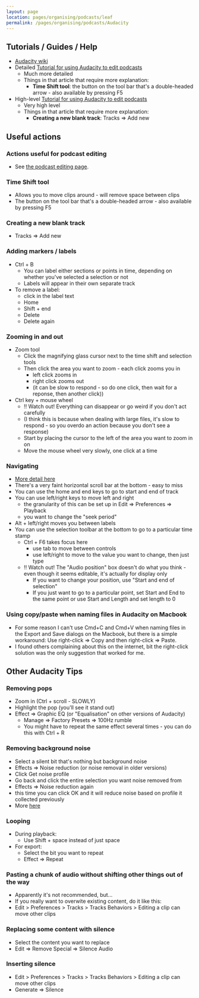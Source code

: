 ```yaml
---
layout: page
location: pages/organising/podcasts/leaf
permalink: /pages/organising/podcasts/Audacity
---
```



## Tutorials / Guides / Help

- [Audacity wiki](https://wiki.audacityteam.org/w/index.php?title=Special%3ASearch&search=podcast&fulltext=1)
- Detailed [Tutorial for using Audacity to edit podcasts](https://www.buzzsprout.com/blog/audacity-podcast-tutorial)
    - Much more detailed
    - Things in that article that require more explanation:
        - **Time Shift tool**: the button on the tool bar that's a double-headed arrow - also available by pressing F5
- High-level [Tutorial for using Audacity to edit podcasts](https://podcasts.ceu.edu/how-edit-your-podcast-audacity-step-step-guide)
    - Very high level
    - Things in that article that require more explanation:
        - **Creating a new blank track**: Tracks => Add new

## Useful actions

### Actions useful for podcast editing

- See [the podcast editing page](/pages/organising/podcasts/Podcast-Editing).

### Time Shift tool

- Allows you to move clips around - will remove space between clips
- The button on the tool bar that's a double-headed arrow - also available by pressing F5

### Creating a new blank track

- Tracks => Add new

### Adding markers / labels

- Ctrl + B
    - You can label either sections or points in time, depending on whether you've selected a selection or not
    - Labels will appear in their own separate track
- To remove a label: 
    - click in the label text
    - Home
    - Shift + end
    - Delete
    - Delete again

### Zooming in and out

- Zoom tool
    - Click the magnifying glass cursor next to the time shift and selection tools
    - Then click the area you want to zoom - each click zooms you in
        - left click zooms in
        - right click zooms out
        - (it can be slow to respond - so do one click, then wait for a reponse, then another click))
- Ctrl key + mouse wheel
    - !! Watch out! Everything can  disappear or go weird if you don't act carefully
    - (I think this is because when dealing with large files, it's slow to respond - so you overdo an action because you don't see a response)
    - Start by placing the cursor to the left of the area you want to zoom in on
    - Move the mouse wheel very slowly, one click at a time

### Navigating

- [More detail here](https://manual.audacityteam.org/man/navigation_tips.html)
- There's a very faint horizontal scroll bar at the bottom - easy to miss
- You can use the home and end keys to go to start and end of track
- You can use left/right keys to move left and right 
    - the granularity of this can be set up in Edit => Preferences => Playback
    - you want to change the "seek period"
- Alt + left/right moves you between labels
- You can use the selection toolbar at the bottom to go to a particular time stamp
    - Ctrl + F6 takes focus here
        - use tab to move between controls
        - use left/right to move to the value you want to change, then just type
    - !! Watch out! The "Audio position" box doesn't do what you think - even though it seems editable, it's actually for display only
        - If you want to change your position, use "Start and end of selection"
        - If you just want to go to a particular point, set Start and End to the same point or use Start and Length and set length to 0

### Using copy/paste when naming files in Audacity on Macbook

- For some reason I can't use Cmd+C and Cmd+V when naming files in the Export and Save dialogs on the Macbook, but there is a simple workaround: Use right-click => Copy and then right-click => Paste.
- I found others complaining about this on the internet, bit the right-click solution was the only suggestion that worked for me.

## Other Audacity Tips

### Removing pops

- Zoom in (Ctrl + scroll - SLOWLY)
- Highlight the pop (you'll see it stand out)
- Effect => Graphic EQ (or "Equalisation" on other versions of Audacity)
    - Manage => Factory Presets => 100Hz rumble
    - You might have to repeat the same effect several times - you can do this with Ctrl + R

### Removing background noise

- Select a silent bit that's nothing but background noise
- Effects => Noise reduction (or noise removal in older versions)
- Click Get noise profile
- Go back and click the entire selection you want noise removed from
- Effects => Noise reduction again 
- this time you can click OK and it will reduce noise based on profile it collected previously
- More [here](https://filmstro.com/blog/how-to-remove-background-noise-in-audacity)

### Looping 

- During playback:
    - Use Shift + space instead of just space
- For export:
    - Select the bit you want to repeat
    - Effect => Repeat

### Pasting a chunk of audio without shifting other things out of the way

- Apparently it's not recommended, but...
- If you really want to overwite existing content, do it like this:
- Edit > Preferences > Tracks > Tracks Behaviors > Editing a clip can move other clips

### Replacing some content with silence

- Select the content you want to replace
- Edit => Remove Special => Silence Audio

### Inserting silence

- Edit > Preferences > Tracks > Tracks Behaviors > Editing a clip can move other clips
- Generate => Silence